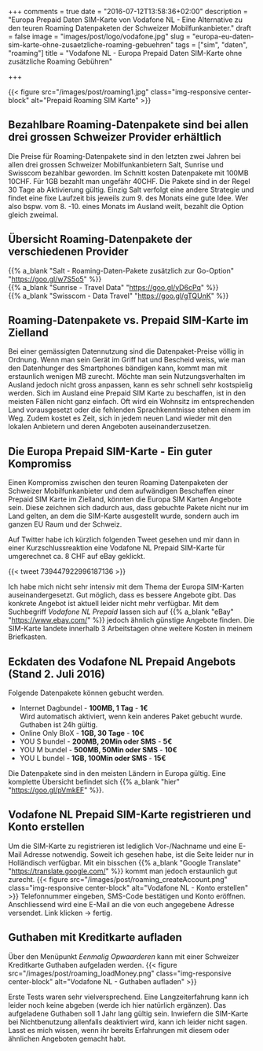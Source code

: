 +++
comments = true
date = "2016-07-12T13:58:36+02:00"
description = "Europa Prepaid Daten SIM-Karte von Vodafone NL - Eine Alternative zu den teuren Roaming Datenpaketen der Schweizer Mobilfunkanbieter."
draft = false
image = "images/post/logo/vodafone.jpg"
slug = "europa-eu-daten-sim-karte-ohne-zusaetzliche-roaming-gebuehren"
tags = ["sim", "daten", "roaming"]
title = "Vodafone NL - Europa Prepaid Daten SIM-Karte ohne zusätzliche Roaming Gebühren"

+++

{{< figure src="/images/post/roaming1.jpg" class="img-responsive center-block" alt="Prepaid Roaming SIM Karte" >}}

## Bezahlbare Roaming-Datenpakete sind bei allen drei grossen Schweizer Provider erhältlich ##

Die Preise für Roaming-Datenpakete sind in den letzten zwei Jahren bei allen drei grossen Schweizer Mobilfunkanbietern Salt, Sunrise und Swisscom bezahlbar geworden. Im Schnitt kosten Datenpakete mit 100MB 10CHF. Für 1GB bezahlt man ungefähr 40CHF. Die Pakete sind in der Regel 30 Tage ab Aktivierung gültig. Einzig Salt verfolgt eine andere Strategie und findet eine fixe Laufzeit bis jeweils zum 9. des Monats eine gute Idee. Wer also bspw. vom 8. -10. eines Monats im Ausland weilt, bezahlt die Option gleich zweimal.

## Übersicht Roaming-Datenpakete der verschiedenen Provider ##
{{% a_blank "Salt - Roaming-Daten-Pakete zusätzlich zur Go-Option" "https://goo.gl/w7S5o5" %}}
<br>
{{% a_blank "Sunrise - Travel Data" "https://goo.gl/yD6cPq" %}}
<br>
{{% a_blank "Swisscom - Data Travel" "https://goo.gl/gTQUnK" %}}

## Roaming-Datenpakete vs. Prepaid SIM-Karte im Zielland ##
Bei einer gemässigten Datennutzung sind die Datenpaket-Preise völlig in Ordnung. Wenn man sein Gerät im Griff hat und Bescheid weiss, wie man den Datenhunger des Smartphones bändigen kann, kommt man mit erstaunlich wenigen MB zurecht. Möchte man sein Nutzungsverhalten im Ausland jedoch nicht gross anpassen, kann es sehr schnell sehr kostspielig werden. Sich im Ausland eine Prepaid SIM Karte zu beschaffen, ist in den meisten Fällen nicht ganz einfach. Oft wird ein Wohnsitz im entsprechenden Land vorausgesetzt oder die fehlenden Sprachkenntnisse stehen einem im Weg. Zudem kostet es Zeit, sich in jedem neuen Land wieder mit den lokalen Anbietern und deren Angeboten auseinanderzusetzen.

## Die Europa Prepaid SIM-Karte - Ein guter Kompromiss ##
Einen Kompromiss zwischen den teuren Roaming Datenpaketen der Schweizer Mobilfunkanbieter und dem aufwändigen Beschaffen einer Prepaid SIM Karte im Zielland, könnten die Europa SIM Karten Angebote sein. Diese zeichnen sich dadurch aus, dass gebuchte Pakete nicht nur im Land gelten, an dem die SIM-Karte ausgestellt wurde, sondern auch im ganzen EU Raum und der Schweiz.

Auf Twitter habe ich kürzlich folgenden Tweet gesehen und mir dann in einer Kurzschlussreaktion eine Vodafone NL Prepaid SIM-Karte für umgerechnet ca. 8 CHF auf eBay geklickt.

{{< tweet 739447922996187136 >}}

Ich habe mich nicht sehr intensiv mit dem Thema der Europa SIM-Karten auseinandergesetzt. Gut möglich, dass es bessere Angebote gibt. Das konkrete Angebot ist aktuell leider nicht mehr verfügbar. Mit dem Suchbegriff *Vodafone NL Prepaid* lassen sich auf {{% a_blank "eBay" "https://www.ebay.com/" %}} jedoch ähnlich günstige Angebote finden. Die SIM-Karte landete innerhalb 3 Arbeitstagen ohne weitere Kosten in meinem Briefkasten.

## Eckdaten des Vodafone NL Prepaid Angebots (Stand 2. Juli 2016) ##
Folgende Datenpakete können gebucht werden.

- Internet Dagbundel - **100MB, 1 Tag** - **1€**
<br>Wird automatisch aktiviert, wenn kein anderes Paket gebucht wurde. Guthaben ist 24h gültig.
- Online Only BloX - **1GB, 30 Tage** - **10€**
- YOU S bundel - **200MB, 20Min oder SMS** - **5€**
- YOU M bundel - **500MB, 50Min oder SMS** - **10€**
- YOU L bundel - **1GB, 100Min oder SMS** - **15€**

Die Datenpakete sind in den meisten Ländern in Europa gültig. Eine komplette Übersicht befindet sich {{% a_blank "hier" "https://goo.gl/pVmkEF" %}}.

## Vodafone NL Prepaid SIM-Karte registrieren und Konto erstellen ##
Um die SIM-Karte zu registrieren ist lediglich Vor-/Nachname und eine E-Mail Adresse notwendig. Soweit ich gesehen habe, ist die Seite leider nur in Holländisch verfügbar. Mit ein bisschen {{% a_blank "Google Translate" "https://translate.google.com/" %}} kommt man jedoch erstaunlich gut zurecht.
{{< figure src="/images/post/roaming_createAccount.png" class="img-responsive center-block" alt="Vodafone NL - Konto erstellen" >}}
Telefonnummer eingeben, SMS-Code bestätigen und Konto eröffnen. Anschliessend wird eine E-Mail an die von euch angegebene Adresse versendet. Link klicken -> fertig.

## Guthaben mit Kreditkarte aufladen ##
Über den Menüpunkt *Eenmalig Opwaarderen* kann mit einer Schweizer Kreditkarte Guthaben aufgeladen werden.
{{< figure src="/images/post/roaming_loadMoney.png" class="img-responsive center-block" alt="Vodafone NL - Guthaben aufladen" >}}

Erste Tests waren sehr vielversprechend. Eine Langzeiterfahrung kann ich leider noch keine abgeben (werde ich hier natürlich ergänzen). Das aufgeladene Guthaben soll 1 Jahr lang gültig sein. Inwiefern die SIM-Karte bei Nichtbenutzung allenfalls deaktiviert wird, kann ich leider nicht sagen. Lasst es mich wissen, wenn ihr bereits Erfahrungen mit diesem oder ähnlichen Angeboten gemacht habt.